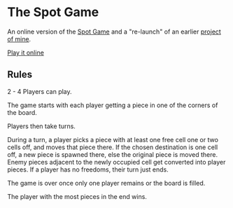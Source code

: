 # The Spot Game

An online version of the [Spot Game](https://en.wikipedia.org/wiki/Spot:_The_Video_Game) and a "re-launch" of an earlier [project of mine](https://codepen.io/AndreNuechter/pen/bmJLVr).

[Play it online](https://andrenuechter.github.io/spot-game/)

## Rules

2 - 4 Players can play.

The game starts with each player getting a piece in one of the corners of the board.

Players then take turns.

During a turn, a player picks a piece with at least one free cell one or two cells off, and moves that piece there.
If the chosen destination is one cell off, a new piece is spawned there, else the original piece is moved there.
Enemy pieces adjacent to the newly occupied cell get converted into player pieces.
If a player has no freedoms, their turn just ends.

The game is over once only one player remains or the board is filled.

The player with the most pieces in the end wins.